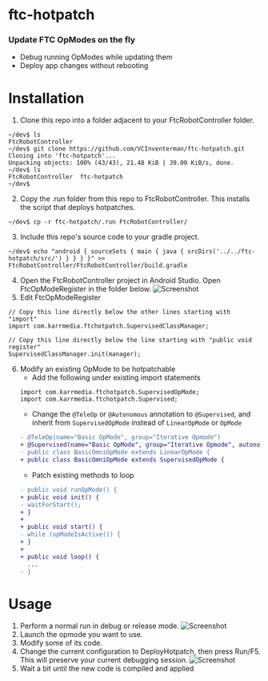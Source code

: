 # ftc-hotpatch
### Update FTC OpModes on the fly

- Debug running OpModes while updating them
- Deploy app changes without rebooting  

# Installation
1. Clone this repo into a folder adjacent to your FtcRobotController folder.
```
~/dev$ ls
FtcRobotController
~/dev$ git clone https://github.com/VCInventerman/ftc-hotpatch.git
Cloning into 'ftc-hotpatch'...
Unpacking objects: 100% (43/43), 21.48 KiB | 39.00 KiB/s, done.
~/dev$ ls
FtcRobotController  ftc-hotpatch
~/dev$
```
2. Copy the .run folder from this repo to FtcRobotController.
   This installs the script that deploys hotpatches.
```
~/dev$ cp -r ftc-hotpatch/.run FtcRobotController/
```
3. Include this repo's source code to your gradle project.
```
~/dev$ echo "android { sourceSets { main { java { srcDirs('../../ftc-hotpatch/src/') } } } }" >> FtcRobotController/FtcRobotController/build.gradle
```
4. Open the FtcRobotController project in Android Studio. Open FtcOpModeRegister in the folder below.
![Screenshot](https://user-images.githubusercontent.com/16017438/181691727-bf9b20bd-d649-4d59-98d4-a74ff8778ef3.png)
5. Edit FtcOpModeRegister 
```
// Copy this line directly below the other lines starting with "import"
import com.karrmedia.ftchotpatch.SupervisedClassManager;

// Copy this line directly below the line starting with "public void register"
SupervisedClassManager.init(manager);
```
6. Modify an existing OpMode to be hotpatchable
    - Add the following under existing import statements
    ```
    import com.karrmedia.ftchotpatch.SupervisedOpMode;
    import com.karrmedia.ftchotpatch.Supervised;
    ``` 
    - Change the `@TeleOp` or `@Autonomous` annotation to `@Supervised`, and 
      inherit from `SupervisedOpMode` instead of `LinearOpMode` or `OpMode`
    ```diff
    - @TeleOp(name="Basic OpMode", group="Iterative Opmode")
    + @Supervised(name="Basic OpMode", group="Iterative Opmode", autonomous=false)
    - public class BasicOmniOpMode extends LinearOpMode {
    + public class BasicOmniOpMode extends SupervisedOpMode {
    ```
    - Patch existing methods to loop
    ```diff
    - public void runOpMode() {
    + public void init() {
    - waitForStart();
    + }
    + 
    + public void start() {
    - while (opModeIsActive()) {
    + }
    +
    + public void loop() {
      ...
    - }
    ```

# Usage
1. Perform a normal run in debug or release mode.
![Screenshot](https://user-images.githubusercontent.com/16017438/181691811-cbaaac69-2b2f-4267-8737-36aaee7fe770.png)
2. Launch the opmode you want to use.
3. Modify some of its code.
4. Change the current configuration to DeployHotpatch, then press Run/F5. This will preserve your current debugging session.
![Screenshot](https://user-images.githubusercontent.com/16017438/181691686-816c2e1d-cdab-435a-9529-2f2e4c372490.png)
5. Wait a bit until the new code is compiled and applied